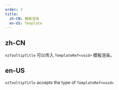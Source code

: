 ```yaml
---
order: 3
title:
  zh-CN: 模板渲染
  en-US: Template
---
```


## zh-CN

`nzTooltipTitle` 可以传入 `TemplateRef<void>` 模板渲染。

## en-US

`nzTooltipTitle` accepts the type of `TemplateRef<void>`

